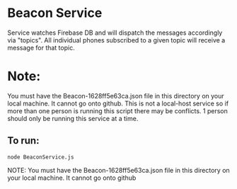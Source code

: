 # Beacon Service

Service watches Firebase DB and will dispatch the messages accordingly via "topics".
All individual phones subscribed to a given topic will receive a message for that topic.  

# Note: 
You must have the Beacon-1628ff5e63ca.json file in this directory on your local machine. It cannot go onto github. This is not a local-host service so if more than one person is running this script there may be conflicts. 1 person should only be running this service at a time.

## To run:
```node BeaconService.js```


NOTE: You must have the Beacon-1628ff5e63ca.json file in this directory on your local machine. It cannot go onto github 
